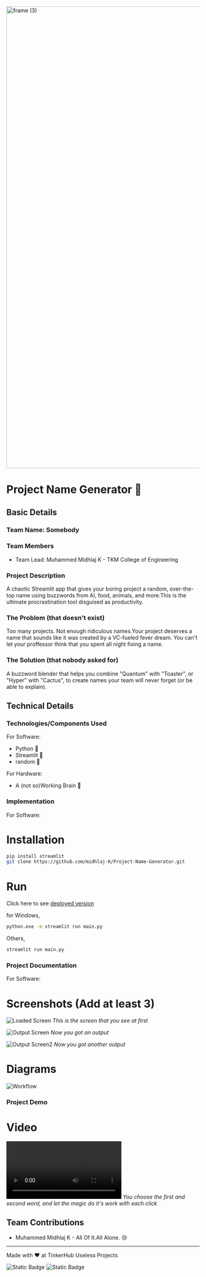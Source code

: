<img width="3188" height="1202" alt="frame (3)" src="https://github.com/user-attachments/assets/517ad8e9-ad22-457d-9538-a9e62d137cd7" />


# Project Name Generator 🎯


## Basic Details
### Team Name: Somebody


### Team Members
- Team Lead: Muhammed Midhlaj K - TKM College of Engineering

### Project Description
A chaotic Streamlit app that gives your boring project a random, over-the-top name using buzzwords from AI, food, animals, and more.This is the ultimate procrastination tool disguised as productivity.

### The Problem (that doesn't exist)
Too many projects. Not enough ridiculous names.Your project deserves a name that sounds like it was created by a VC-fueled fever dream.
You can't let your proffessor think that you spent all night fixing a name.

### The Solution (that nobody asked for)
A buzzword blender that helps you combine "Quantum" with "Toaster", or "Hyper" with "Cactus", to create names your team will never forget (or be able to explain).

## Technical Details
### Technologies/Components Used
For Software:
- Python 🐍
- Streamlit 👑
- random 🎲

For Hardware:
- A (not so)Working Brain 🧠

### Implementation
For Software:
# Installation
```bash
pip install streamlit
git clone https://github.com/midhlaj-K/Project-Name-Generator.git
```

# Run
Click here to see [deployed version](https://project-name-generator.streamlit.app/)

for Windows,
```bash
python.exe -m streamlit run main.py
```
Others,
```bash
streamlit run main.py
```

### Project Documentation
For Software:

# Screenshots (Add at least 3)
![Loaded Screen](one.png)
*This is the screen that you see at first*

![Output Screen](two.png)
*Now you got an output*

![Output Screen2](three.png)
*Now you got another output*

# Diagrams
![Workflow](flow.png)
### Project Demo
# Video
![recording.mp4](recording.mp4)
*You choose the first and second word, and let the magic do it's work with each click*


## Team Contributions
- Muhammed Midhlaj K - All Of It.All Alone. 😢

---
Made with ❤️ at TinkerHub Useless Projects 

![Static Badge](https://img.shields.io/badge/TinkerHub-24?color=%23000000&link=https%3A%2F%2Fwww.tinkerhub.org%2F)
![Static Badge](https://img.shields.io/badge/UselessProjects--25-25?link=https%3A%2F%2Fwww.tinkerhub.org%2Fevents%2FQ2Q1TQKX6Q%2FUseless%2520Projects)


